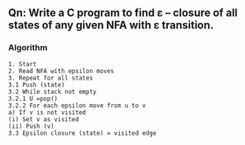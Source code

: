 ## Qn: Write a C program to find ε – closure of all states of any given NFA with ε transition.

### Algorithm

```
1. Start
2. Read NFA with epsilon moves
3. Repeat for all states
3.1 Push (state)
3.2 While stack not empty
3.2.1 U =pop()
3.2.2 For each epsilon move from u to v
a) If v is not visited
(i) Set v as visited
(ii) Push (v)
3.3 Epsilon closure (state) = visited edge
```
